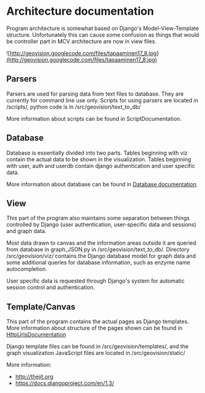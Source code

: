 # Architecture documentation #

Program architecture is somewhat based on Django's Model-View-Template structure. Unfortunately this can cause some confusion as things that would be controller part in MCV architecture are now in view files.

![http://geovision.googlecode.com/files/tapaaminen17_8.jpg](http://geovision.googlecode.com/files/tapaaminen17_8.jpg)

## Parsers ##
Parsers are used for parsing data from text files to database. They are currently for command line use only. Scripts for using parsers are located in /scripts/, python code is in /src/geovision/text\_to\_db/

More information about scripts can be found in ScriptDocumentation.

## Database ##
Database is essentially divided into two parts. Tables beginning with viz contain the actual data to be shown in the visualization. Tables beginning with user, auth and userdb contain django authentication and user specific data.

More information about database can be found in [Database documentation](DatabaseDoc.md).

## View ##
This part of the program also maintains some separation between things controlled by Django (user authentication, user-specific data and sessions) and graph data.

Most data drawn to canvas and the information areas outside it are queried from database in graph\_JSON.py in /src/geovision/text\_to\_db/. Directory /src/geovision/viz/ contains the Django database model for graph data and some additional queries for database information, such as enzyme name autocompletion.

User specific data is requested through Django's system for automatic session control and authentication.

## Template/Canvas ##
This part of the program contains the actual pages as Django templates.
More information about structure of the pages shown can be found in [HttpUrlsDocumentation](HttpUrlsDocumentation.md)

Django template files can be found in /src/geovision/templates/, and the graph visualization JavaScript files are located in /src/geovision/static/

More information:
  * http://thejit.org
  * https://docs.djangoproject.com/en/1.3/